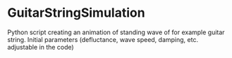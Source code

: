 # GuitarStringSimulation
Python script creating an animation of standing wave of for example guitar string. Initial parameters (defluctance, wave speed, damping, etc. adjustable in the code)
